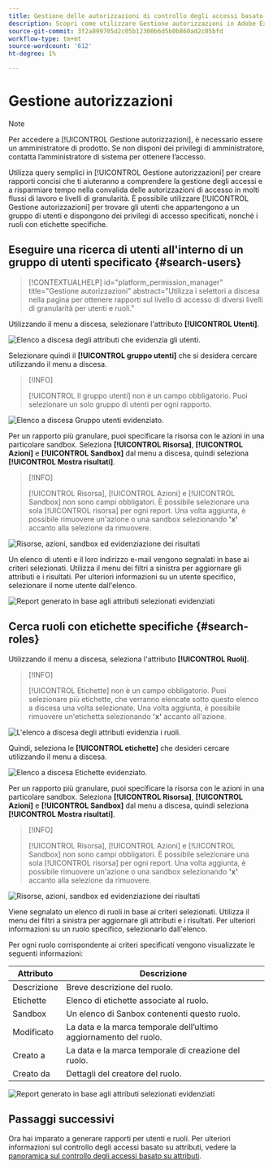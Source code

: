 ```yaml
---
title: Gestione delle autorizzazioni di controllo degli accessi basato su attributi
description: Scopri come utilizzare Gestione autorizzazioni in Adobe Experience Platform per generare rapporti e convalidare le autorizzazioni di accesso.
source-git-commit: 3f2a899705d2c05b12300b6d5b0b860ad2c05bfd
workflow-type: tm+mt
source-wordcount: '612'
ht-degree: 1%

---
```


# Gestione autorizzazioni

>[!NOTE]
>
>Per accedere a [!UICONTROL Gestione autorizzazioni], è necessario essere un amministratore di prodotto. Se non disponi dei privilegi di amministratore, contatta l’amministratore di sistema per ottenere l’accesso.

Utilizza query semplici in [!UICONTROL Gestione autorizzazioni] per creare rapporti concisi che ti aiuteranno a comprendere la gestione degli accessi e a risparmiare tempo nella convalida delle autorizzazioni di accesso in molti flussi di lavoro e livelli di granularità. È possibile utilizzare [!UICONTROL Gestione autorizzazioni] per trovare gli utenti che appartengono a un gruppo di utenti e dispongono dei privilegi di accesso specificati, nonché i ruoli con etichette specifiche.

## Eseguire una ricerca di utenti all&#39;interno di un gruppo di utenti specificato {#search-users}

>[!CONTEXTUALHELP]
>id="platform_permission_manager"
>title="Gestione autorizzazioni"
>abstract="Utilizza i selettori a discesa nella pagina per ottenere rapporti sul livello di accesso di diversi livelli di granularità per utenti e ruoli."
<!-- >additional-url="https://experienceleague.adobe.com/docs/experience-platform/access-control/abac/permissions-manager/permissions.html" text="Permission manager" -->

Utilizzando il menu a discesa, selezionare l&#39;attributo **[!UICONTROL Utenti]**.

![Elenco a discesa degli attributi che evidenzia gli utenti.](../../images/permission-manager/users-select.png)

Selezionare quindi il **[!UICONTROL gruppo utenti]** che si desidera cercare utilizzando il menu a discesa.

>[!INFO]
>
>[!UICONTROL Il gruppo utenti] non è un campo obbligatorio. Puoi selezionare un solo gruppo di utenti per ogni rapporto.

![Elenco a discesa Gruppo utenti evidenziato.](../../images/permission-manager/user-group-select.png)

Per un rapporto più granulare, puoi specificare la risorsa con le azioni in una particolare sandbox. Seleziona **[!UICONTROL Risorsa]**, **[!UICONTROL Azioni]** e **[!UICONTROL Sandbox]** dal menu a discesa, quindi seleziona **[!UICONTROL Mostra risultati]**.

>[!INFO]
>
>[!UICONTROL Risorsa], [!UICONTROL Azioni] e [!UICONTROL Sandbox] non sono campi obbligatori. È possibile selezionare una sola [!UICONTROL risorsa] per ogni report. Una volta aggiunta, è possibile rimuovere un&#39;azione o una sandbox selezionando **&#39;x&#39;** accanto alla selezione da rimuovere.

![Risorse, azioni, sandbox ed evidenziazione dei risultati](../../images/permission-manager/users-additional-attributes-select.png)

Un elenco di utenti e il loro indirizzo e-mail vengono segnalati in base ai criteri selezionati. Utilizza il menu dei filtri a sinistra per aggiornare gli attributi e i risultati. Per ulteriori informazioni su un utente specifico, selezionare il nome utente dall&#39;elenco.

![Report generato in base agli attributi selezionati evidenziati](../../images/permission-manager/users-report.png)

## Cerca ruoli con etichette specifiche {#search-roles}

Utilizzando il menu a discesa, seleziona l&#39;attributo **[!UICONTROL Ruoli]**.

>[!INFO]
>
>[!UICONTROL Etichette] non è un campo obbligatorio. Puoi selezionare più etichette, che verranno elencate sotto questo elenco a discesa una volta selezionate. Una volta aggiunta, è possibile rimuovere un&#39;etichetta selezionando **&#39;x&#39;** accanto all&#39;azione.

![L&#39;elenco a discesa degli attributi evidenzia i ruoli.](../../images/permission-manager/roles-select.png)

Quindi, seleziona le **[!UICONTROL etichette]** che desideri cercare utilizzando il menu a discesa.

![Elenco a discesa Etichette evidenziato.](../../images/permission-manager/roles-labels-select.png)

Per un rapporto più granulare, puoi specificare la risorsa con le azioni in una particolare sandbox. Seleziona **[!UICONTROL Risorsa]**, **[!UICONTROL Azioni]** e **[!UICONTROL Sandbox]** dal menu a discesa, quindi seleziona **[!UICONTROL Mostra risultati]**.

>[!INFO]
>
>[!UICONTROL Risorsa], [!UICONTROL Azioni] e [!UICONTROL Sandbox] non sono campi obbligatori. È possibile selezionare una sola [!UICONTROL risorsa] per ogni report. Una volta aggiunta, è possibile rimuovere un&#39;azione o una sandbox selezionando **&#39;x&#39;** accanto alla selezione da rimuovere.

![Risorse, azioni, sandbox ed evidenziazione dei risultati](../../images/permission-manager/roles-additional-attributes-select.png)

Viene segnalato un elenco di ruoli in base ai criteri selezionati. Utilizza il menu dei filtri a sinistra per aggiornare gli attributi e i risultati. Per ulteriori informazioni su un ruolo specifico, selezionarlo dall&#39;elenco.

Per ogni ruolo corrispondente ai criteri specificati vengono visualizzate le seguenti informazioni:

| Attributo | Descrizione |
| --- | --- |
| Descrizione | Breve descrizione del ruolo. |
| Etichette | Elenco di etichette associate al ruolo. |
| Sandbox | Un elenco di Sanbox contenenti questo ruolo. |
| Modificato | La data e la marca temporale dell’ultimo aggiornamento del ruolo. |
| Creato a | La data e la marca temporale di creazione del ruolo. |
| Creato da | Dettagli del creatore del ruolo. |

![Report generato in base agli attributi selezionati evidenziati](../../images/permission-manager/roles-report.png)

## Passaggi successivi

Ora hai imparato a generare rapporti per utenti e ruoli. Per ulteriori informazioni sul controllo degli accessi basato su attributi, vedere la [panoramica sul controllo degli accessi basato su attributi](../overview.md).
